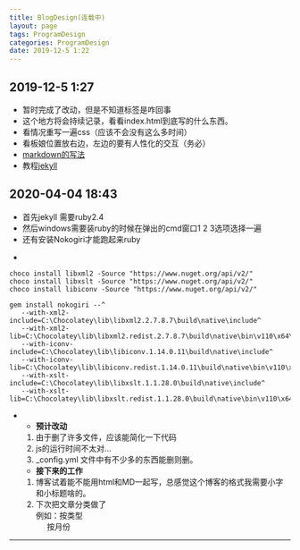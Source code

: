 ```yaml
---
title: BlogDesign(连载中)
layout: page
tags: ProgramDesign
categories: ProgramDesign
date: 2019-12-5 1:22
---
```

## __2019-12-5 1:27__
- 暂时完成了改动，但是不知道标签是咋回事
- 这个地方将会持续记录，看看index.html到底写的什么东西。
- 看情况重写一遍css（应该不会没有这么多时间）
- 看板娘位置放右边，左边的要有人性化的交互（务必）
- [markdown的写法](https://www.runoob.com/markdown/md-link.html)
- 教程[jekyll](https://www.youtube.com/watch?v=T1itpPvFWHI&list=PLLAZ4kZ9dFpOPV5C5Ay0pHaa0RJFhcmcB)
## __2020-04-04 18:43__
- 首先jekyll 需要ruby2.4
- 然后windows需要装ruby的时候在弹出的cmd窗口1 2 3选项选择一遍
- 还有安装Nokogiri才能跑起来ruby
- > 
```
choco install libxml2 -Source "https://www.nuget.org/api/v2/"
choco install libxslt -Source "https://www.nuget.org/api/v2/"
choco install libiconv -Source "https://www.nuget.org/api/v2/"
```
```
gem install nokogiri --^
   --with-xml2-include=C:\Chocolatey\lib\libxml2.2.7.8.7\build\native\include^
   --with-xml2-lib=C:\Chocolatey\lib\libxml2.redist.2.7.8.7\build\native\bin\v110\x64\Release\dynamic\cdecl^
   --with-iconv-include=C:\Chocolatey\lib\libiconv.1.14.0.11\build\native\include^
   --with-iconv-lib=C:\Chocolatey\lib\libiconv.redist.1.14.0.11\build\native\bin\v110\x64\Release\dynamic\cdecl^
   --with-xslt-include=C:\Chocolatey\lib\libxslt.1.1.28.0\build\native\include^
   --with-xslt-lib=C:\Chocolatey\lib\libxslt.redist.1.1.28.0\build\native\bin\v110\x64\Release\dynamic
```
- 
    - __预计改动__
    1. 由于删了许多文件，应该能简化一下代码
    2. js的运行时间不太对...
    3. _config.yml 文件中有不少多的东西能删则删。
    - __接下来的工作__
    1. 博客试着能不能用html和MD一起写，总感觉这个博客的格式我需要小字和小标题啥的。
    2. 下次把文章分类做了<br/>例如：按类型<br/>&nbsp;&nbsp;&nbsp;&nbsp;&nbsp;按月份
<hr/>
